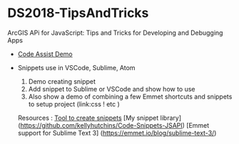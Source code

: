 # DS2018-TipsAndTricks
ArcGIS APi for JavaScript: Tips and Tricks for Developing and Debugging Apps 



* [Code Assist Demo](CodeAssistDemos/javascript-demo/README.md)
* Snippets use in VSCode, Sublime, Atom
    1. Demo creating snippet 
    2. Add snippet to Sublime or VSCode and show how to use 
    3. Also show a demo of combining a few Emmet shortcuts and snippets to setup project 
        (link:css ! etc )

    Resources :
     [Tool to create snippets](https://pawelgrzybek.com/snippet-generator/)
     [My snippet library] (https://github.com/kellyhutchins/Code-Snippets-JSAPI)
     [Emmet support for Sublime Text 3] (https://emmet.io/blog/sublime-text-3/)
